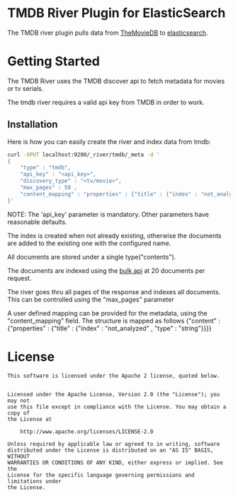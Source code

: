 TMDB River Plugin for ElasticSearch 
==================================

The TMDB river plugin pulls data from [TheMovieDB](https://www.themoviedb.org) to [elasticsearch](http://www.elasticsearch.org).


Getting Started
===============

The TMDB River uses the TMDB discover api to fetch metadata for movies or tv serials.

The tmdb river requires a valid api key from TMDB in order to work. 


Installation
------------

Here is how you can easily create the river and index data from tmdb:

```sh
curl -XPUT localhost:9200/_river/tmdb/_meta -d '
{
    "type" : "tmdb",
    "api_key" : "<api_key>",
    "discovery_type" : "<tv/movie>",
    "max_pages" : 50 ,
    "content_mapping" : "properties" : {"title" : {"index" : "not_analyzed" , "type" : "string"}}
}'
```

NOTE: The 'api_key' parameter is mandatory. Other parameters have reasonable defaults.

The index is created when not already existing, otherwise the documents are added to the existing one with the configured name. 

All documents are stored under a single type("contents"). 

The documents are indexed using the [bulk api](http://www.elasticsearch.org/guide/reference/java-api/bulk.html) at 20 documents per request.

The river goes thru all pages of the response and indexes all documents. This can be controlled using the "max_pages" parameter

A user defined mapping can be provided for the metadata, using the "content_mapping" field. The structure is mapped as follows
{"content" : {"properties" : {"title" : {"index" : "not_analyzed" , "type" : "string"}}}}



License
=======

```
This software is licensed under the Apache 2 license, quoted below.


Licensed under the Apache License, Version 2.0 (the "License"); you may not
use this file except in compliance with the License. You may obtain a copy of
the License at

    http://www.apache.org/licenses/LICENSE-2.0

Unless required by applicable law or agreed to in writing, software
distributed under the License is distributed on an "AS IS" BASIS, WITHOUT
WARRANTIES OR CONDITIONS OF ANY KIND, either express or implied. See the
License for the specific language governing permissions and limitations under
the License.
```

